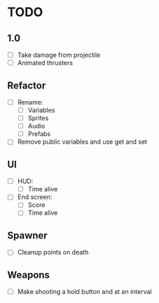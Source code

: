 # TODO

## 1.0

- [ ] Take damage from projectile
- [ ] Animated thrusters

## Refactor

- [ ] Rename:
  - [ ] Variables
  - [ ] Sprites
  - [ ] Audio
  - [ ] Prefabs
- [ ] Remove public variables and use get and set

## UI

- [ ] HUD:
  - [ ] Time alive
- [ ] End screen:
  - [ ] Score
  - [ ] Time alive

## Spawner

- [ ] Cleanup points on death

## Weapons

- [ ] Make shooting a hold button and at an interval
